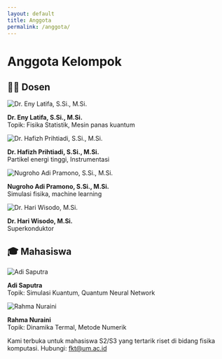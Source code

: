```yaml
---
layout: default
title: Anggota
permalink: /anggota/
---
```


<h1 id="anggota-kelompok">Anggota Kelompok</h1>

<h2 id="dosen-peneliti">🧑‍🏫 Dosen</h2>
<div class="anggota-grid">
  <div class="anggota-item">
    <img src="/assets/images/dosen/EnyLatifah.jpg" alt="Dr. Eny Latifa, S.Si., M.Si." class="anggota-foto">
    <p><strong>Dr. Eny Latifa, S.Si., M.Si.</strong><br>
    Topik: Fisika Statistik, Mesin panas kuantum</p>
  </div>
  <div class="anggota-item">
    <img src="/assets/images/dosen/HafizhPrihtiadi.jpg" alt="Dr. Hafizh Prihtiadi, S.Si., M.Si." class="anggota-foto">
    <p><strong>Dr. Hafizh Prihtiadi, S.Si., M.Si.</strong><br>
    Partikel energi tinggi, Instrumentasi</p>
  </div>
  <div class="anggota-item">
    <img src="/assets/images/dosen/Nugroho.jpg" alt="Nugroho Adi Pramono, S.Si., M.Si." class="anggota-foto">
    <p><strong>Nugroho Adi Pramono, S.Si., M.Si.</strong><br>
    Simulasi fisika, machine learning</p>
  </div>
  <div class="anggota-item">
    <img src="/assets/images/dosen/HariWisodo.jpg" alt="Dr. Hari Wisodo, M.Si." class="anggota-foto">
    <p><strong>Dr. Hari Wisodo, M.Si.</strong><br>
    Superkonduktor</p>
  </div>
</div>

<h2 id="mahasiswa">🎓 Mahasiswa</h2>
<div class="anggota-grid">
  <div class="anggota-item">
    <img src="/assets/images/mahasiswa/adi.jpg" alt="Adi Saputra" class="anggota-foto">
    <p><strong>Adi Saputra</strong><br>
    Topik: Simulasi Kuantum, Quantum Neural Network</p>
  </div>
  <div class="anggota-item">
    <img src="/assets/images/mahasiswa/rahma.jpg" alt="Rahma Nuraini" class="anggota-foto">
    <p><strong>Rahma Nuraini</strong><br>
    Topik: Dinamika Termal, Metode Numerik</p>
  </div>
</div>

<p>Kami terbuka untuk mahasiswa S2/S3 yang tertarik riset di bidang fisika komputasi. Hubungi: <a href="mailto:fkt@um.ac.id">fkt@um.ac.id</a></p>
